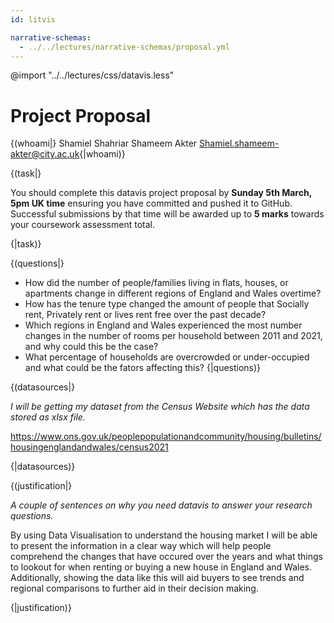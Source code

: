 ```yaml
---
id: litvis

narrative-schemas:
  - ../../lectures/narrative-schemas/proposal.yml
---
```


@import "../../lectures/css/datavis.less"

# Project Proposal

{(whoami|} Shamiel Shahriar Shameem Akter Shamiel.shameem-akter@city.ac.uk{|whoami)}

{(task|}

You should complete this datavis project proposal by **Sunday 5th March, 5pm UK time** ensuring you have committed and pushed it to GitHub. Successful submissions by that time will be awarded up to **5 marks** towards your coursework assessment total.

{|task)}

{(questions|}

- How did the number of people/families living in flats, houses, or apartments change in different regions of England and Wales overtime?
- How has the tenure type changed the amount of people that Socially rent, Privately rent or lives rent free over the past decade?
- Which regions in England and Wales experienced the most number changes in the number of rooms per household between 2011 and 2021, and why could this be the case?
- What percentage of households are overcrowded or under-occupied and what could be the fators affecting this?
{|questions)}

{(datasources|}

_I will be getting my dataset from the Census Website which has the data stored as xlsx file._

https://www.ons.gov.uk/peoplepopulationandcommunity/housing/bulletins/housingenglandandwales/census2021

{|datasources)}

{(justification|}

_A couple of sentences on why you need datavis to answer your research questions._

By using Data Visualisation to understand the housing market I will be able to present the information in a clear way which will help people comprehend the changes that have occured over the years and what things to lookout for when renting or buying a new house in England and Wales. Additionally, showing the data like this will aid buyers to see trends and regional comparisons to further aid in their decision making.

{|justification)}
